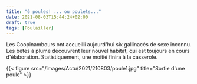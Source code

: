 ```yaml
---
title: "6 poules! ... ou poulets..."
date: 2021-08-03T15:44:24+02:00
draft: true
tags: [Poulailler]
---
```



Les Coopinambours ont accueilli aujourd'hui six gallinacés de sexe inconnu. Les bêtes à plume découvrent leur nouvel habitat, qui est toujours en cours d'élaboration. Statistiquement, une moitié finira à la casserole.

{{< figure src="/images/Actu/2021/210803/poule1.jpg" title="Sortie d'une poule" >}}